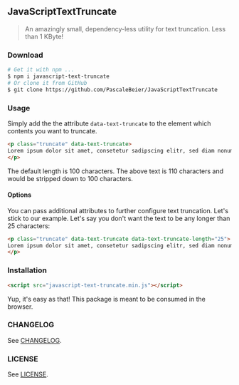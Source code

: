 ## JavaScriptTextTruncate

> An amazingly small, dependency-less utility for text truncation. Less than 1 KByte!

### Download

```bash
# Get it with npm ...
$ npm i javascript-text-truncate
# Or clone it from GitHub
$ git clone https://github.com/PascaleBeier/JavaScriptTextTruncate
```

### Usage

Simply add the the attribute `data-text-truncate` to the element which contents you want to truncate.

```html
<p class="truncate" data-text-truncate>
Lorem ipsum dolor sit amet, consetetur sadipscing elitr, sed diam nonumy eirmod tempor invidunt ut labore et d
</p>
```

The default length is 100 characters. The above text is 110 characters and would be stripped down to 100 characters.

#### Options

You can pass additional attributes to further configure text truncation. Let's stick to our example.
Let's say you don't want the text to be any longer than 25 characters:

```html
<p class="truncate" data-text-truncate data-text-truncate-length="25">
Lorem ipsum dolor sit amet, consetetur sadipscing elitr, sed diam nonumy eirmod tempor invidunt ut labore et d
</p>
```




### Installation

```html
<script src="javascript-text-truncate.min.js"></script>
```

Yup, it's easy as that! This package is meant to be consumed in the browser.

### CHANGELOG

See [CHANGELOG](CHANGELOG.md).

### LICENSE

See [LICENSE](License.md).
